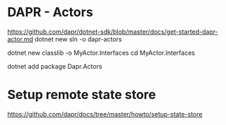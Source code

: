 # DAPR - Actors

https://github.com/dapr/dotnet-sdk/blob/master/docs/get-started-dapr-actor.md
dotnet new sln -o dapr-actors

dotnet new classlib -o MyActor.Interfaces
cd MyActor.Interfaces

dotnet add package Dapr.Actors

# Setup remote state store
https://github.com/dapr/docs/tree/master/howto/setup-state-store